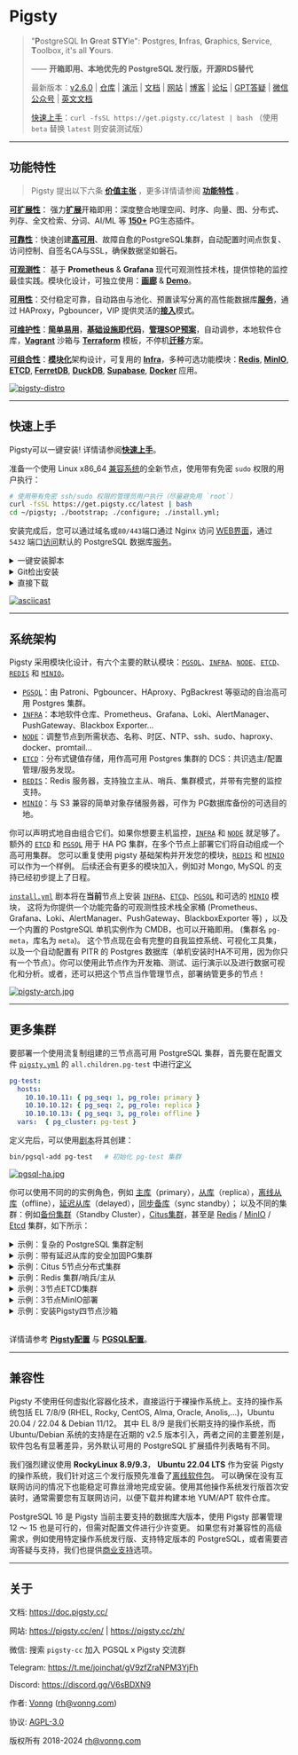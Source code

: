 # Pigsty

> "**P**ostgreSQL **I**n **G**reat **STY**le": **P**ostgres, **I**nfras, **G**raphics, **S**ervice, **T**oolbox, it's all **Y**ours.
>
> —— **开箱即用、本地优先的 PostgreSQL 发行版，开源RDS替代**
>
> 最新版本：[v2.6.0](https://github.com/Vonng/pigsty/releases/tag/v2.6.0) | [仓库](https://github.com/Vonng/pigsty) | [演示](https://demo.pigsty.cc) | [文档](https://doc.pigsty.cc/) | [网站](https://pigsty.cc/zh/) | [博客](https://pigsty.cc/zh/blog) | [论坛](https://github.com/Vonng/pigsty/discussions) | [GPT答疑](https://chat.openai.com/g/g-y0USNfoXJ-pigsty-consul) | [微信公众号](https://mp.weixin.qq.com/s/-E_-HZ7LvOze5lmzy3QbQA)  | [英文文档](/)
>
> [快速上手](INSTALL.md)：`curl -fsSL https://get.pigsty.cc/latest | bash` （使用 `beta` 替换 `latest` 则安装测试版）


----------------

## 功能特性

> Pigsty 提出以下六条 [**价值主张**](FEATURE#价值主张) ，更多详情请参阅 [**功能特性**](FEATURE.md) 。

[**可扩展性**](https://repo.pigsty.cc/img/pigsty-extension.jpg)： 强力[**扩展**](PGSQL-EXTENSION)开箱即用：深度整合地理空间、时序、向量、图、分布式、列存、全文检索、分词、AI/ML 等 [**150+**](PGSQL-EXTENSION#扩展列表) PG生态插件。

[**可靠性**](https://repo.pigsty.cc/img/pigsty-arch.jpg)：快速创建[**高可用**](PGSQL-ARCH#高可用)、故障自愈的PostgreSQL集群，自动配置时间点恢复、访问控制、自签名CA与SSL，确保数据坚如磐石。

[**可观测性**](https://repo.pigsty.cc/img/pigsty-dashboard.jpg)： 基于 **Prometheus** & **Grafana** 现代可观测性技术栈，提供惊艳的监控最佳实践。模块化设计，可独立使用：[**画廊**](https://github.com/Vonng/pigsty/wiki/Gallery) & [**Demo**](https://demo.pigsty.cc)。

[**可用性**](https://repo.pigsty.cc/img/pgsql-ha.jpg)：交付稳定可靠，自动路由与池化、预置读写分离的高性能数据库[**服务**](PGSQL-SVC#默认服务)，通过 HAProxy，Pgbouncer，VIP 提供灵活的[**接入**](PGSQL-SVC#接入服务)模式。

[**可维护性**](https://repo.pigsty.cc/img/pigsty-iac.jpg)：[**简单易用**](INSTALL)，[**基础设施即代码**](PGSQL-CONF)，[**管理SOP预案**](PGSQL-ADMIN)，自动调参，本地软件仓库，[**Vagrant**](PROVISION#vagrant) 沙箱与 [**Terraform**](PROVISION#terraform) 模板，不停机[**迁移**](PGSQL-MIGRATION)方案。

[**可组合性**](https://repo.pigsty.cc/img/pigsty-sandbox.jpg)：[**模块化**](ARCH#模块)架构设计，可复用的 [**Infra**](INFRA)，多种可选功能模块：[**Redis**](REDIS), [**MinIO**](MINIO), [**ETCD**](ETCD), [**FerretDB**](MONGO), [**DuckDB**](https://github.com/Vonng/pigsty/tree/master/app/duckdb), [**Supabase**](https://github.com/Vonng/pigsty/tree/master/app/supabase), [**Docker**](APP) 应用。

[![pigsty-distro](https://repo.pigsty.cc/img/pigsty-distro.jpg)](FEATURE#价值主张)



----------------

## 快速上手

Pigsty可以一键安装! 详情请参阅[**快速上手**](install)。

准备一个使用 Linux x86_64 [兼容系统](#兼容性)的全新节点，使用带有免密 `sudo` 权限的用户执行：

```bash
# 使用带有免密 ssh/sudo 权限的管理员用户执行（尽量避免用 `root`）
curl -fsSL https://get.pigsty.cc/latest | bash
cd ~/pigsty; ./bootstrap; ./configure; ./install.yml;
```

安装完成后，您可以通过域名或`80/443`端口通过 Nginx 访问 [WEB界面](INFRA#概览)，通过 `5432` 端口[访问](PGSQL-SVC#单机用户)默认的 PostgreSQL 数据库[服务](PGSQL-SVC#服务概述)。


<details><summary>一键安装脚本</summary>

```bash
$ curl -L https://get.pigsty.cc/latest | bash
...
[Checking] ===========================================
[ OK ] SOURCE from CDN due to GFW
FROM CDN    : bash -c "$(curl -fsSL https://get.pigsty.cc/latest)"
FROM GITHUB : bash -c "$(curl -fsSL https://raw.githubusercontent.com/Vonng/pigsty/master/bin/latest)"
[Downloading] ===========================================
[ OK ] download pigsty source code from CDN
[ OK ] $ curl -SL https://get.pigsty.cc/v2.6.0/pigsty-v2.6.0.tgz
...
MD5: xxxxxxxxxxxx  /tmp/pigsty-v2.6.0.tgz
[Extracting] ===========================================
[ OK ] extract '/tmp/pigsty-v2.6.0.tgz' to '/home/vagrant/pigsty'
[ OK ] $ tar -xf /tmp/pigsty-v2.6.0.tgz -C ~;
[Reference] ===========================================
Official Site:   https://pigsty.cc
Get Started:     https://doc.pigsty.cc/#/INSTALL
Documentation:   https://doc.pigsty.cc
Github Repo:     https://github.com/Vonng/pigsty
Public Demo:     https://demo.pigsty.cc
[Proceeding] ===========================================
cd ~/pigsty      # entering pigsty home directory before proceeding
./bootstrap      # install ansible & download the optional offline packages
./configure      # preflight-check and generate config according to your env
./install.yml    # install pigsty on this node and init it as the admin node
[ OK ] ~/pigsty is ready to go now!
```

</details>


<details><summary>Git检出安装</summary>

你也可以使用 `git` 来下载安装 Pigsty 源代码，不要忘了检出特定的版本。

```bash
git clone https://github.com/Vonng/pigsty;
cd pigsty; git checkout v2.6.0
```

</details>


<details><summary>直接下载</summary>

您还可以直接从 GitHub 发布页面下载源代码包与[离线软件包](INSTALL#离线软件包)：

```bash
# 执行 Github 上的下载脚本
bash -c "$(curl -fsSL https://raw.githubusercontent.com/Vonng/pigsty/master/bin/latest)"

# 或者直接使用 curl 从 GitHub 上下载
curl -L https://github.com/Vonng/pigsty/releases/download/v2.6.0/pigsty-v2.6.0.tgz -o ~/pigsty.tgz                      # 源码包
curl -L https://github.com/Vonng/pigsty/releases/download/v2.6.0/pigsty-pkg-v2.6.0.el9.x86_64.tgz -o /tmp/pkg.tgz       # EL9 离线软件包: Rocky 9.3
curl -L https://github.com/Vonng/pigsty/releases/download/v2.6.0/pigsty-pkg-v2.6.0.el8.x86_64.tgz -o /tmp/pkg.tgz       # EL8 离线软件包: Rocky 8.9
curl -L https://github.com/Vonng/pigsty/releases/download/v2.6.0/pigsty-pkg-v2.6.0.ubuntu22.x86_64.tgz -o /tmp/pkg.tgz  # Ubuntu 22.04 离线软件包

# 对于中国大陆用户来说，也可以选择从中国 CDN 下载
curl -L https://get.pigsty.cc/v2.6.0/pigsty-v2.6.0.tgz -o ~/pigsty.tgz                      # 源码包
curl -L https://get.pigsty.cc/v2.6.0/pigsty-pkg-v2.6.0.el9.x86_64.tgz -o /tmp/pkg.tgz       # EL9 离线软件包
curl -L https://get.pigsty.cc/v2.6.0/pigsty-pkg-v2.6.0.el8.x86_64.tgz -o /tmp/pkg.tgz       # EL8 离线软件包
curl -L https://get.pigsty.cc/v2.6.0/pigsty-pkg-v2.6.0.ubuntu22.x86_64.tgz -o /tmp/pkg.tgz  # Ubuntu 22.04 离线软件包
```

请注意，离线软件包是与操作系统**小版本**相关的！如果您的操作系统小版本与上述之不同，例如 7.6，8.6，9.1 等，请考虑不使用离线软件包，直接执行在线安装。

</details>

[![asciicast](https://asciinema.org/a/603609.svg)](https://asciinema.org/a/603609)



----------------

## 系统架构

Pigsty 采用模块化设计，有六个主要的默认模块：[`PGSQL`](PGSQL)、[`INFRA`](INFRA)、[`NODE`](NODE)、[`ETCD`](ETCD)、[`REDIS`](REDIS) 和 [`MINIO`](MINIO)。

* [`PGSQL`](PGSQL)：由 Patroni、Pgbouncer、HAproxy、PgBackrest 等驱动的自治高可用 Postgres 集群。
* [`INFRA`](INFRA)：本地软件仓库、Prometheus、Grafana、Loki、AlertManager、PushGateway、Blackbox Exporter...
* [`NODE`](NODE)：调整节点到所需状态、名称、时区、NTP、ssh、sudo、haproxy、docker、promtail...
* [`ETCD`](ETCD)：分布式键值存储，用作高可用 Postgres 集群的 DCS：共识选主/配置管理/服务发现。
* [`REDIS`](REDIS)：Redis 服务器，支持独立主从、哨兵、集群模式，并带有完整的监控支持。
* [`MINIO`](MINIO)：与 S3 兼容的简单对象存储服务器，可作为 PG数据库备份的可选目的地。

你可以声明式地自由组合它们。如果你想要主机监控，[`INFRA`](INFRA) 和 [`NODE`](NODE) 就足够了。
额外的 [`ETCD`](ETCD) 和 [`PGSQL`](PGSQL) 用于 HA PG 集群，在多个节点上部署它们将自动组成一个高可用集群。
您可以重复使用 pigsty 基础架构并开发您的模块，[`REDIS`](REDIS) 和 [`MINIO`](MINIO) 可以作为一个样例。
后续还会有更多的模块加入，例如对 Mongo, MySQL 的支持已经初步提上了日程。

[`install.yml`](https://github.com/Vonng/pigsty/blob/master/install.yml) 剧本将在**当前**节点上安装 [`INFRA`](INFRA)、[`ETCD`](ETCD)、[`PGSQL`](PGSQL) 和可选的 [`MINIO`](MINIO) 模块，
这将为你提供一个功能完备的可观测性技术栈全家桶 (Prometheus、Grafana、Loki、AlertManager、PushGateway、BlackboxExporter 等) ，以及一个内置的 PostgreSQL 单机实例作为 CMDB，也可以开箱即用。 (集群名 `pg-meta`，库名为 `meta`)。
这个节点现在会有完整的自我监控系统、可视化工具集，以及一个自动配置有 PITR 的 Postgres 数据库（单机安装时HA不可用，因为你只有一个节点）。你可以使用此节点作为开发箱、测试、运行演示以及进行数据可视化和分析。或者，还可以把这个节点当作管理节点，部署纳管更多的节点！

[![pigsty-arch.jpg](https://repo.pigsty.cc/img/pigsty-arch.jpg)](ARCH.md)




----------------

## 更多集群

要部署一个使用流复制组建的三节点高可用 PostgreSQL 集群，首先要在配置文件 [`pigsty.yml`](https://github.com/Vonng/pigsty/blob/master/pigsty.yml) 的 `all.children.pg-test` 中进行[定义](https://github.com/Vonng/pigsty/blob/master/pigsty.yml#L54)

```yaml 
pg-test:
  hosts:
    10.10.10.11: { pg_seq: 1, pg_role: primary }
    10.10.10.12: { pg_seq: 2, pg_role: replica }
    10.10.10.13: { pg_seq: 3, pg_role: offline }
  vars:  { pg_cluster: pg-test }
```

定义完后，可以使用[剧本](playbook)将其创建：

```bash
bin/pgsql-add pg-test   # 初始化 pg-test 集群 
```

[![pgsql-ha.jpg](https://repo.pigsty.cc/img/pgsql-ha.jpg)](PGSQL-ARCH.md)

你可以使用不同的的实例角色，例如 [主库](PGSQL-CONF#读写主库)（primary），[从库](PGSQL-CONF#只读从库)（replica），[离线从库](PGSQL-CONF#读写主库)（offline），[延迟从库](PGSQL-CONF#延迟集群)（delayed），[同步备库](PGSQL-CONF#同步备库)（sync standby）；
以及不同的集群：例如[备份集群](PGSQL-CONF#备份集群)（Standby Cluster），[Citus集群](PGSQL-CONF#citus集群)，甚至是 [Redis](REDIS) / [MinIO](MINIO) / [Etcd](ETCD) 集群，如下所示：


<details><summary>示例：复杂的 PostgreSQL 集群定制</summary>

```yaml
pg-meta:
  hosts: { 10.10.10.10: { pg_seq: 1, pg_role: primary , pg_offline_query: true } }
  vars:
    pg_cluster: pg-meta
    pg_databases:                       # define business databases on this cluster, array of database definition
      - name: meta                      # REQUIRED, `name` is the only mandatory field of a database definition
        baseline: cmdb.sql              # optional, database sql baseline path, (relative path among ansible search path, e.g files/)
        pgbouncer: true                 # optional, add this database to pgbouncer database list? true by default
        schemas: [pigsty]               # optional, additional schemas to be created, array of schema names
        extensions:                     # optional, additional extensions to be installed: array of `{name[,schema]}`
          - { name: postgis , schema: public }
          - { name: timescaledb }
        comment: pigsty meta database   # optional, comment string for this database
        owner: postgres                # optional, database owner, postgres by default
        template: template1            # optional, which template to use, template1 by default
        encoding: UTF8                 # optional, database encoding, UTF8 by default. (MUST same as template database)
        locale: C                      # optional, database locale, C by default.  (MUST same as template database)
        lc_collate: C                  # optional, database collate, C by default. (MUST same as template database)
        lc_ctype: C                    # optional, database ctype, C by default.   (MUST same as template database)
        tablespace: pg_default         # optional, default tablespace, 'pg_default' by default.
        allowconn: true                # optional, allow connection, true by default. false will disable connect at all
        revokeconn: false              # optional, revoke public connection privilege. false by default. (leave connect with grant option to owner)
        register_datasource: true      # optional, register this database to grafana datasources? true by default
        connlimit: -1                  # optional, database connection limit, default -1 disable limit
        pool_auth_user: dbuser_meta    # optional, all connection to this pgbouncer database will be authenticated by this user
        pool_mode: transaction         # optional, pgbouncer pool mode at database level, default transaction
        pool_size: 64                  # optional, pgbouncer pool size at database level, default 64
        pool_size_reserve: 32          # optional, pgbouncer pool size reserve at database level, default 32
        pool_size_min: 0               # optional, pgbouncer pool size min at database level, default 0
        pool_max_db_conn: 100          # optional, max database connections at database level, default 100
      - { name: grafana  ,owner: dbuser_grafana  ,revokeconn: true ,comment: grafana primary database }
      - { name: bytebase ,owner: dbuser_bytebase ,revokeconn: true ,comment: bytebase primary database }
      - { name: kong     ,owner: dbuser_kong     ,revokeconn: true ,comment: kong the api gateway database }
      - { name: gitea    ,owner: dbuser_gitea    ,revokeconn: true ,comment: gitea meta database }
      - { name: wiki     ,owner: dbuser_wiki     ,revokeconn: true ,comment: wiki meta database }
    pg_users:                           # define business users/roles on this cluster, array of user definition
      - name: dbuser_meta               # REQUIRED, `name` is the only mandatory field of a user definition
        password: DBUser.Meta           # optional, password, can be a scram-sha-256 hash string or plain text
        login: true                     # optional, can log in, true by default  (new biz ROLE should be false)
        superuser: false                # optional, is superuser? false by default
        createdb: false                 # optional, can create database? false by default
        createrole: false               # optional, can create role? false by default
        inherit: true                   # optional, can this role use inherited privileges? true by default
        replication: false              # optional, can this role do replication? false by default
        bypassrls: false                # optional, can this role bypass row level security? false by default
        pgbouncer: true                 # optional, add this user to pgbouncer user-list? false by default (production user should be true explicitly)
        connlimit: -1                   # optional, user connection limit, default -1 disable limit
        expire_in: 3650                 # optional, now + n days when this role is expired (OVERWRITE expire_at)
        expire_at: '2030-12-31'         # optional, YYYY-MM-DD 'timestamp' when this role is expired  (OVERWRITTEN by expire_in)
        comment: pigsty admin user      # optional, comment string for this user/role
        roles: [dbrole_admin]           # optional, belonged roles. default roles are: dbrole_{admin,readonly,readwrite,offline}
        parameters: {}                  # optional, role level parameters with `ALTER ROLE SET`
        pool_mode: transaction          # optional, pgbouncer pool mode at user level, transaction by default
        pool_connlimit: -1              # optional, max database connections at user level, default -1 disable limit
      - {name: dbuser_view     ,password: DBUser.Viewer   ,pgbouncer: true ,roles: [dbrole_readonly], comment: read-only viewer for meta database}
      - {name: dbuser_grafana  ,password: DBUser.Grafana  ,pgbouncer: true ,roles: [dbrole_admin]    ,comment: admin user for grafana database   }
      - {name: dbuser_bytebase ,password: DBUser.Bytebase ,pgbouncer: true ,roles: [dbrole_admin]    ,comment: admin user for bytebase database  }
      - {name: dbuser_kong     ,password: DBUser.Kong     ,pgbouncer: true ,roles: [dbrole_admin]    ,comment: admin user for kong api gateway   }
      - {name: dbuser_gitea    ,password: DBUser.Gitea    ,pgbouncer: true ,roles: [dbrole_admin]    ,comment: admin user for gitea service      }
      - {name: dbuser_wiki     ,password: DBUser.Wiki     ,pgbouncer: true ,roles: [dbrole_admin]    ,comment: admin user for wiki.js service    }
    pg_services:                        # extra services in addition to pg_default_services, array of service definition
      # standby service will route {ip|name}:5435 to sync replica's pgbouncer (5435->6432 standby)
      - name: standby                   # required, service name, the actual svc name will be prefixed with `pg_cluster`, e.g: pg-meta-standby
        port: 5435                      # required, service exposed port (work as kubernetes service node port mode)
        ip: "*"                         # optional, service bind ip address, `*` for all ip by default
        selector: "[]"                  # required, service member selector, use JMESPath to filter inventory
        dest: default                   # optional, destination port, default|postgres|pgbouncer|<port_number>, 'default' by default
        check: /sync                    # optional, health check url path, / by default
        backup: "[? pg_role == `primary`]"  # backup server selector
        maxconn: 3000                   # optional, max allowed front-end connection
        balance: roundrobin             # optional, haproxy load balance algorithm (roundrobin by default, other: leastconn)
        options: 'inter 3s fastinter 1s downinter 5s rise 3 fall 3 on-marked-down shutdown-sessions slowstart 30s maxconn 3000 maxqueue 128 weight 100'
    pg_hba_rules:
      - {user: dbuser_view , db: all ,addr: infra ,auth: pwd ,title: 'allow grafana dashboard access cmdb from infra nodes'}
    pg_vip_enabled: true
    pg_vip_address: 10.10.10.2/24
    pg_vip_interface: eth1
    node_crontab:  # make a full backup 1 am everyday
      - '00 01 * * * postgres /pg/bin/pg-backup full'

```

</details>

<details><summary>示例：带有延迟从库的安全加固PG集群</summary>

```yaml
pg-meta:      # 3 instance postgres cluster `pg-meta`
  hosts:
    10.10.10.10: { pg_seq: 1, pg_role: primary }
    10.10.10.11: { pg_seq: 2, pg_role: replica }
    10.10.10.12: { pg_seq: 3, pg_role: replica , pg_offline_query: true }
  vars:
    pg_cluster: pg-meta
    pg_conf: crit.yml
    pg_users:
      - { name: dbuser_meta , password: DBUser.Meta   , pgbouncer: true , roles: [ dbrole_admin ] , comment: pigsty admin user }
      - { name: dbuser_view , password: DBUser.Viewer , pgbouncer: true , roles: [ dbrole_readonly ] , comment: read-only viewer for meta database }
    pg_databases:
      - {name: meta ,baseline: cmdb.sql ,comment: pigsty meta database ,schemas: [pigsty] ,extensions: [{name: postgis, schema: public}, {name: timescaledb}]}
    pg_default_service_dest: postgres
    pg_services:
      - { name: standby ,src_ip: "*" ,port: 5435 , dest: default ,selector: "[]" , backup: "[? pg_role == `primary`]" }
    pg_vip_enabled: true
    pg_vip_address: 10.10.10.2/24
    pg_vip_interface: eth1
    pg_listen: '${ip},${vip},${lo}'
    patroni_ssl_enabled: true
    pgbouncer_sslmode: require
    pgbackrest_method: minio
    pg_libs: 'timescaledb, $libdir/passwordcheck, pg_stat_statements, auto_explain' # add passwordcheck extension to enforce strong password
    pg_default_roles:                 # default roles and users in postgres cluster
      - { name: dbrole_readonly  ,login: false ,comment: role for global read-only access     }
      - { name: dbrole_offline   ,login: false ,comment: role for restricted read-only access }
      - { name: dbrole_readwrite ,login: false ,roles: [dbrole_readonly]               ,comment: role for global read-write access }
      - { name: dbrole_admin     ,login: false ,roles: [pg_monitor, dbrole_readwrite]  ,comment: role for object creation }
      - { name: postgres     ,superuser: true  ,expire_in: 7300                        ,comment: system superuser }
      - { name: replicator ,replication: true  ,expire_in: 7300 ,roles: [pg_monitor, dbrole_readonly]   ,comment: system replicator }
      - { name: dbuser_dba   ,superuser: true  ,expire_in: 7300 ,roles: [dbrole_admin]  ,pgbouncer: true ,pool_mode: session, pool_connlimit: 16 , comment: pgsql admin user }
      - { name: dbuser_monitor ,roles: [pg_monitor] ,expire_in: 7300 ,pgbouncer: true ,parameters: {log_min_duration_statement: 1000 } ,pool_mode: session ,pool_connlimit: 8 ,comment: pgsql monitor user }
    pg_default_hba_rules:             # postgres host-based auth rules by default
      - {user: '${dbsu}'    ,db: all         ,addr: local     ,auth: ident ,title: 'dbsu access via local os user ident'  }
      - {user: '${dbsu}'    ,db: replication ,addr: local     ,auth: ident ,title: 'dbsu replication from local os ident' }
      - {user: '${repl}'    ,db: replication ,addr: localhost ,auth: ssl   ,title: 'replicator replication from localhost'}
      - {user: '${repl}'    ,db: replication ,addr: intra     ,auth: ssl   ,title: 'replicator replication from intranet' }
      - {user: '${repl}'    ,db: postgres    ,addr: intra     ,auth: ssl   ,title: 'replicator postgres db from intranet' }
      - {user: '${monitor}' ,db: all         ,addr: localhost ,auth: pwd   ,title: 'monitor from localhost with password' }
      - {user: '${monitor}' ,db: all         ,addr: infra     ,auth: ssl   ,title: 'monitor from infra host with password'}
      - {user: '${admin}'   ,db: all         ,addr: infra     ,auth: ssl   ,title: 'admin @ infra nodes with pwd & ssl'   }
      - {user: '${admin}'   ,db: all         ,addr: world     ,auth: cert  ,title: 'admin @ everywhere with ssl & cert'   }
      - {user: '+dbrole_readonly',db: all    ,addr: localhost ,auth: ssl   ,title: 'pgbouncer read/write via local socket'}
      - {user: '+dbrole_readonly',db: all    ,addr: intra     ,auth: ssl   ,title: 'read/write biz user via password'     }
      - {user: '+dbrole_offline' ,db: all    ,addr: intra     ,auth: ssl   ,title: 'allow etl offline tasks from intranet'}
    pgb_default_hba_rules:            # pgbouncer host-based authentication rules
      - {user: '${dbsu}'    ,db: pgbouncer   ,addr: local     ,auth: peer  ,title: 'dbsu local admin access with os ident'}
      - {user: 'all'        ,db: all         ,addr: localhost ,auth: pwd   ,title: 'allow all user local access with pwd' }
      - {user: '${monitor}' ,db: pgbouncer   ,addr: intra     ,auth: ssl   ,title: 'monitor access via intranet with pwd' }
      - {user: '${monitor}' ,db: all         ,addr: world     ,auth: deny  ,title: 'reject all other monitor access addr' }
      - {user: '${admin}'   ,db: all         ,addr: intra     ,auth: ssl   ,title: 'admin access via intranet with pwd'   }
      - {user: '${admin}'   ,db: all         ,addr: world     ,auth: deny  ,title: 'reject all other admin access addr'   }
      - {user: 'all'        ,db: all         ,addr: intra     ,auth: ssl   ,title: 'allow all user intra access with pwd' }

# OPTIONAL delayed cluster for pg-meta
pg-meta-delay:                    # delayed instance for pg-meta (1 hour ago)
  hosts: { 10.10.10.13: { pg_seq: 1, pg_role: primary, pg_upstream: 10.10.10.10, pg_delay: 1h } }
  vars: { pg_cluster: pg-meta-delay }
```

</details>

<details><summary>示例：Citus 5节点分布式集群</summary>

```yaml
all:
  children:
    pg-citus0: # citus coordinator, pg_group = 0
      hosts: { 10.10.10.10: { pg_seq: 1, pg_role: primary } }
      vars: { pg_cluster: pg-citus0 , pg_group: 0 }
    pg-citus1: # citus data node 1
      hosts: { 10.10.10.11: { pg_seq: 1, pg_role: primary } }
      vars: { pg_cluster: pg-citus1 , pg_group: 1 }
    pg-citus2: # citus data node 2
      hosts: { 10.10.10.12: { pg_seq: 1, pg_role: primary } }
      vars: { pg_cluster: pg-citus2 , pg_group: 2 }
    pg-citus3: # citus data node 3, with an extra replica
      hosts:
        10.10.10.13: { pg_seq: 1, pg_role: primary }
        10.10.10.14: { pg_seq: 2, pg_role: replica }
      vars: { pg_cluster: pg-citus3 , pg_group: 3 }
  vars:                               # global parameters for all citus clusters
    pg_mode: citus                    # pgsql cluster mode: citus
    pg_shard: pg-citus                # citus shard name: pg-citus
    patroni_citus_db: meta            # citus distributed database name
    pg_dbsu_password: DBUser.Postgres # all dbsu password access for citus cluster
    pg_users: [ { name: dbuser_meta ,password: DBUser.Meta ,pgbouncer: true ,roles: [ dbrole_admin ] } ]
    pg_databases: [ { name: meta ,extensions: [ { name: citus }, { name: postgis }, { name: timescaledb } ] } ]
    pg_hba_rules:
      - { user: 'all' ,db: all  ,addr: 127.0.0.1/32 ,auth: ssl ,title: 'all user ssl access from localhost' }
      - { user: 'all' ,db: all  ,addr: intra        ,auth: ssl ,title: 'all user ssl access from intranet'  }
```


</details>

<details><summary>示例：Redis 集群/哨兵/主从</summary>

```yaml
redis-ms: # redis classic primary & replica
  hosts: { 10.10.10.10: { redis_node: 1 , redis_instances: { 6379: { }, 6380: { replica_of: '10.10.10.10 6379' } } } }
  vars: { redis_cluster: redis-ms ,redis_password: 'redis.ms' ,redis_max_memory: 64MB }

redis-meta: # redis sentinel x 3
  hosts: { 10.10.10.11: { redis_node: 1 , redis_instances: { 26379: { } ,26380: { } ,26381: { } } } }
  vars:
    redis_cluster: redis-meta
    redis_password: 'redis.meta'
    redis_mode: sentinel
    redis_max_memory: 16MB
    redis_sentinel_monitor: # primary list for redis sentinel, use cls as name, primary ip:port
      - { name: redis-ms, host: 10.10.10.10, port: 6379 ,password: redis.ms, quorum: 2 }

redis-test: # redis native cluster: 3m x 3s
  hosts:
    10.10.10.12: { redis_node: 1 ,redis_instances: { 6379: { } ,6380: { } ,6381: { } } }
    10.10.10.13: { redis_node: 2 ,redis_instances: { 6379: { } ,6380: { } ,6381: { } } }
  vars: { redis_cluster: redis-test ,redis_password: 'redis.test' ,redis_mode: cluster, redis_max_memory: 32MB }
```

</details>

<details><summary>示例：3节点ETCD集群</summary>

```yaml
etcd: # dcs service for postgres/patroni ha consensus
  hosts:  # 1 node for testing, 3 or 5 for production
    10.10.10.10: { etcd_seq: 1 }  # etcd_seq required
    10.10.10.11: { etcd_seq: 2 }  # assign from 1 ~ n
    10.10.10.12: { etcd_seq: 3 }  # odd number please
  vars: # cluster level parameter override roles/etcd
    etcd_cluster: etcd  # mark etcd cluster name etcd
    etcd_safeguard: false # safeguard against purging
    etcd_clean: true # purge etcd during init process
```

</details>

<details><summary>示例：3节点MinIO部署</summary>

```yaml
minio:
  hosts:
    10.10.10.10: { minio_seq: 1 }
    10.10.10.11: { minio_seq: 2 }
    10.10.10.12: { minio_seq: 3 }
  vars:
    minio_cluster: minio
    minio_data: '/data{1...2}'          # 每个节点使用两块磁盘
    minio_node: '${minio_cluster}-${minio_seq}.pigsty' # 节点名称的模式
    haproxy_services:
      - name: minio                     # [必选] 服务名称，需要唯一
        port: 9002                      # [必选] 服务端口，需要唯一
        options:
          - option httpchk
          - option http-keep-alive
          - http-check send meth OPTIONS uri /minio/health/live
          - http-check expect status 200
        servers:
          - { name: minio-1 ,ip: 10.10.10.10 , port: 9000 , options: 'check-ssl ca-file /etc/pki/ca.crt check port 9000' }
          - { name: minio-2 ,ip: 10.10.10.11 , port: 9000 , options: 'check-ssl ca-file /etc/pki/ca.crt check port 9000' }
          - { name: minio-3 ,ip: 10.10.10.12 , port: 9000 , options: 'check-ssl ca-file /etc/pki/ca.crt check port 9000' }
```

</details>

<details><summary>示例：安装Pigsty四节点沙箱</summary>

[![asciicast](https://asciinema.org/a/566220.svg)](https://asciinema.org/a/566220)

</details><br>

详情请参考 [**Pigsty配置**](config) 与 [**PGSQL配置**](pgsql-conf)。



----------------

## 兼容性

Pigsty 不使用任何虚拟化容器化技术，直接运行于裸操作系统上。支持的操作系统包括 EL 7/8/9 (RHEL, Rocky, CentOS, Alma, Oracle, Anolis,...)，Ubuntu 20.04 / 22.04 & Debian 11/12。
其中 EL 8/9 是我们长期支持的操作系统，而 Ubuntu/Debian 系统的支持是在近期的 v2.5 版本引入，两者之间的主要差别是，软件包名有显著差异，另外默认可用的 PostgreSQL 扩展插件列表略有不同。

我们强烈建议使用 **RockyLinux 8.9/9.3**， **Ubuntu 22.04 LTS** 作为安装 Pigsty 的操作系统，我们针对这三个发行版预先准备了[离线软件包](INSTALL#离线软件包)。
可以确保在没有互联网访问的情况下也能稳定可靠丝滑地完成安装。使用其他操作系统发行版首次安装时，通常需要您有互联网访问，以便下载并构建本地 YUM/APT 软件仓库。

PostgreSQL 16 是 Pigsty 当前主要支持的数据库大版本，使用 Pigsty 部署管理 12 ～ 15 也是可行的，但需对配置文件进行少许变更。
如果您有对兼容性的高级需求，例如使用特定操作系统发行版、支持特定版本的 PostgreSQL，或者需要咨询答疑与支持，我们也提供[商业支持](SUPPORT)选项。



----------------

## 关于

文档: https://doc.pigsty.cc/

网站: https://pigsty.cc/en/ | https://pigsty.cc/zh/

微信: 搜索 `pigsty-cc` 加入 PGSQL x Pigsty 交流群

Telegram: https://t.me/joinchat/gV9zfZraNPM3YjFh

Discord: https://discord.gg/V6sBDXN9

作者: [Vonng](https://vonng.com/en) ([rh@vonng.com](mailto:rh@vonng.com))

协议: [AGPL-3.0](LICENSE)

版权所有 2018-2024 rh@vonng.com